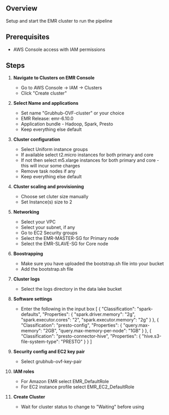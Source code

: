 ## Overview
Setup and start the EMR cluster to run the pipeline

## Prerequisites
- AWS Console access with IAM permissions

## Steps

1. **Navigate to Clusters on EMR Console**
   - Go to AWS Console → IAM → Clusters
   - Click "Create cluster"

2. **Select Name and applications**
   - Set name "Grubhub-OVF-cluster" or your choice
   - EMR Release: emr-6.10.0
   - Application bundle - Hadoop, Spark, Presto
   - Keep everything else default

3. **Cluster configuration**
   - Select Uniform instance groups
   - If available select t2.micro instances for both primary and core
   - If not then select m5.xlarge instances for both primary and core - this will incur some charges
   - Remove task nodes if any
   - Keep everything else default

4. **Cluster scaling and provisioning**
   - Choose set cluter size manually
   - Set Instance(s) size to 2

5. **Networking**
    - Select your VPC
    - Select your subnet, if any
    - Go to EC2 Security groups
    - Select the EMR-MASTER-SG for Primary node
    - Select the EMR-SLAVE-SG for Core node

6. **Boostrapping**
    - Make sure you have uploaded the bootstrap.sh file into your bucket
    - Add the bootstrap.sh file

7. **Cluster logs**
    - Select the logs directory in the data lake bucket

8. **Software settings**
    - Enter the following in the input box
    [
      {
        "Classification": "spark-defaults",
        "Properties": {
          "spark.driver.memory": "2g",
          "spark.executor.cores": "2",
          "spark.executor.memory": "2g"
        }
      },
      {
        "Classification": "presto-config",
        "Properties": {
          "query.max-memory": "2GB",
          "query.max-memory-per-node": "1GB"
        }
      },
      {
        "Classification": "presto-connector-hive",
        "Properties": {
          "hive.s3-file-system-type": "PRESTO"
        }
      }
    ]

9. **Security config and EC2 key pair**
    - Select grubhub-ovf-key-pair

10. **IAM roles**
    - For Amazon EMR select EMR_DefaultRole
    - For EC2 instance profile select EMR_EC2_DefaultRole

11. **Create Cluster**
    - Wait for cluster status to change to "Waiting" before using